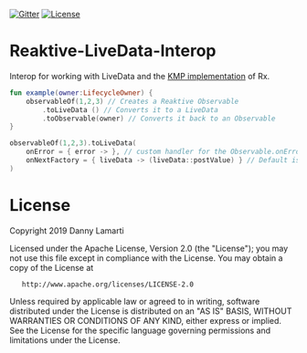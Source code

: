 [![Gitter](https://badges.gitter.im/LiveDataUtils/Reaktive-LiveData-Interop.svg)](https://gitter.im/LiveDataUtils/Reaktive-LiveData-Interop?utm_source=badge&utm_medium=badge&utm_campaign=pr-badge)
[![License](https://img.shields.io/hexpm/l/plug.svg)](https://www.apache.org/licenses/LICENSE-2.0)
# Reaktive-LiveData-Interop
Interop for working with LiveData and the [KMP implementation](https://github.com/badoo/Reaktive) of Rx.


``` Kotlin
fun example(owner:LifecycleOwner) {
    observableOf(1,2,3) // Creates a Reaktive Observable
        .toLiveData () // Converts it to a LiveData
        .toObservable(owner) // Converts it back to an Observable
}

observableOf(1,2,3).toLiveData(
    onError = { error -> }, // custom handler for the Observable.onError
    onNextFactory = { liveData -> (liveData::postValue) } // Default is liveData::setValue
)

```
# License
   Copyright 2019 Danny Lamarti

   Licensed under the Apache License, Version 2.0 (the "License");
   you may not use this file except in compliance with the License.
   You may obtain a copy of the License at

       http://www.apache.org/licenses/LICENSE-2.0

   Unless required by applicable law or agreed to in writing, software
   distributed under the License is distributed on an "AS IS" BASIS,
   WITHOUT WARRANTIES OR CONDITIONS OF ANY KIND, either express or implied.
   See the License for the specific language governing permissions and
   limitations under the License.
